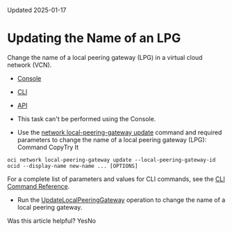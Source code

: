 Updated 2025-01-17
# Updating the Name of an LPG
Change the name of a local peering gateway (LPG) in a virtual cloud network (VCN).
  * [Console](https://docs.oracle.com/en-us/iaas/Content/Network/Tasks/update-lpg.htm)
  * [CLI](https://docs.oracle.com/en-us/iaas/Content/Network/Tasks/update-lpg.htm)
  * [API](https://docs.oracle.com/en-us/iaas/Content/Network/Tasks/update-lpg.htm)


  * This task can't be performed using the Console.
  * Use the [network local-peering-gateway update](https://docs.oracle.com/iaas/tools/oci-cli/latest/oci_cli_docs/cmdref/network/local-peering-gateway/update.html) command and required parameters to change the name of a local peering gateway (LPG):
Command
CopyTry It
```
oci network local-peering-gateway update --local-peering-gateway-id ocid --display-name new-name ... [OPTIONS]
```

For a complete list of parameters and values for CLI commands, see the [CLI Command Reference](https://docs.oracle.com/iaas/tools/oci-cli/latest).
  * Run the [UpdateLocalPeeringGateway](https://docs.oracle.com/iaas/api/#/en/iaas/latest/LocalPeeringGateway/UpdateLocalPeeringGateway) operation to change the name of a local peering gateway.


Was this article helpful?
YesNo

